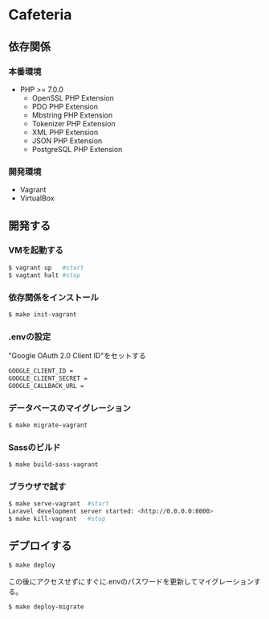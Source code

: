 # Cafeteria

## 依存関係

### 本番環境

- PHP >= 7.0.0
    - OpenSSL PHP Extension
    - PDO PHP Extension
    - Mbstring PHP Extension
    - Tokenizer PHP Extension
    - XML PHP Extension
    - JSON PHP Extension
    - PostgreSQL PHP Extension

### 開発環境

- Vagrant
- VirtualBox

## 開発する

### VMを起動する

```bash
$ vagrant up   #start
$ vagtant halt #stop
```

### 依存関係をインストール

```bash
$ make init-vagrant
```

### .envの設定

"Google OAuth 2.0 Client ID"をセットする

```bash
GOOGLE_CLIENT_ID =
GOOGLE_CLIENT_SECRET =
GOOGLE_CALLBACK_URL =
```

### データベースのマイグレーション

```bash
$ make migrate-vagrant
```

### Sassのビルド

```bash
$ make build-sass-vagrant
```

### ブラウザで試す

```bash
$ make serve-vagrant  #start
Laravel development server started: <http://0.0.0.0:8000>
$ make kill-vagrant   #stop
```

## デプロイする

```bash
$ make deploy
```
この後にアクセスせずにすぐに.envのパスワードを更新してマイグレーションする。

```bash
$ make deploy-migrate
```

